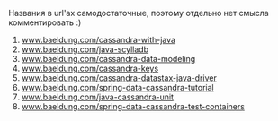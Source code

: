Названия в url'aх самодостаточные, поэтому отдельно нет смысла комментировать :)

1) www.baeldung.com/cassandra-with-java
2) www.baeldung.com/java-scylladb
3) www.baeldung.com/cassandra-data-modeling
4) www.baeldung.com/cassandra-keys
5) www.baeldung.com/cassandra-datastax-java-driver
6) www.baeldung.com/spring-data-cassandra-tutorial
7) www.baeldung.com/java-cassandra-unit
8) www.baeldung.com/spring-data-cassandra-test-containers
